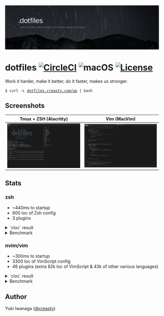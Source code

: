 ![creasty's dotfiles](./docs/visual.jpg)

dotfiles [![CircleCI](https://circleci.com/gh/creasty/dotfiles.svg?style=svg)](https://circleci.com/gh/creasty/dotfiles) ![macOS](https://img.shields.io/badge/platform-macOS-lightgray.svg) [![License](https://img.shields.io/github/license/creasty/dotfiles.svg)](./LICENSE.txt)
========

Work it harder, make it better, do it faster, makes us stronger.

<pre><code>$ curl -L <a href="http://dotfiles.creasty.com/up">dotfiles.creasty.com/up</a> | bash</code></pre>

Screenshots
-----------

| Tmux + ZSH (Alacritty) | Vim (MacVim) |
|---|---|
| ![](./docs/images/screenshots/tmux.png) | ![](./docs/images/screenshots/vim.png) |

Stats
-----

### zsh

- ~440ms to startup
- 600 loc of Zsh config
- 3 plugins

<details><summary>`cloc` result</summary>

```sh-session
$ cloc --exclude-dir=plugins shell/zsh
       6 text files.
       6 unique files.
       4 files ignored.

github.com/AlDanial/cloc v 1.84  T=0.02 s (251.6 files/s, 49440.2 lines/s)
-------------------------------------------------------------------------------
Language                     files          blank        comment           code
-------------------------------------------------------------------------------
zsh                              4            127             92            567
-------------------------------------------------------------------------------
SUM:                             4            127             92            567
-------------------------------------------------------------------------------
```

```sh-session
$ ls shell/zsh/plugins | wc -l
       3
```

</details>
<details><summary>Benchmark</summary>

```sh-session
$ repeat 5 time zsh -i -c exit
zsh -i -c exit  0.22s user 0.22s system 98% cpu 0.446 total
zsh -i -c exit  0.21s user 0.21s system 98% cpu 0.429 total
zsh -i -c exit  0.21s user 0.21s system 98% cpu 0.430 total
zsh -i -c exit  0.21s user 0.22s system 98% cpu 0.436 total
zsh -i -c exit  0.23s user 0.22s system 98% cpu 0.459 total
```

</details>

### nvim/vim

- ~300ms to startup
- 3300 loc of VimScript config
- 46 plugins (extra 82k loc of VimScript & 43k of other various languages)

<details><summary>`cloc` result</summary>

```sh-session
$ cloc --exclude-dir=dein vim
     146 text files.
     141 unique files.
      57 files ignored.

github.com/AlDanial/cloc v 1.84  T=0.05 s (1906.0 files/s, 119066.7 lines/s)
--------------------------------------------------------------------------------
Language                      files          blank        comment           code
--------------------------------------------------------------------------------
vim script                       66            764            671           3382
JSON                              1              8              0            257
Python                            2             36              2            192
TOML                              2             44             17            152
Ruby                              8             17              0            113
C                                 2             14              6             59
Go                                2             11              0             29
C/C++ Header                      1              3              0             12
HTML                              1              0              0             10
make                              1              4              0              9
GraphQL                           3              0              0              9
Java                              1              1              3              8
C++                               1              2              5              7
Markdown                          1              3              0              7
Bourne Again Shell                1              3              0              7
TypeScript                        1              1              0              4
--------------------------------------------------------------------------------
SUM:                             94            911            704           4257
--------------------------------------------------------------------------------
```

```sh-session
$ ag '^\[\[plugins' vim/dein.toml vim/dein_lazy.toml | wc -l
      46
```

</details>

<details><summary>Benchmark</summary>

```sh-session
$ repeat 5 time nvim -c quit
nvim -c quit  0.30s user 0.05s system 114% cpu 0.314 total
nvim -c quit  0.29s user 0.05s system 114% cpu 0.297 total
nvim -c quit  0.29s user 0.05s system 114% cpu 0.299 total
nvim -c quit  0.30s user 0.05s system 115% cpu 0.311 total
nvim -c quit  0.29s user 0.05s system 114% cpu 0.299 total
```

</details>

Author
------

Yuki Iwanaga ([@creasty](https://github.com/creasty))
